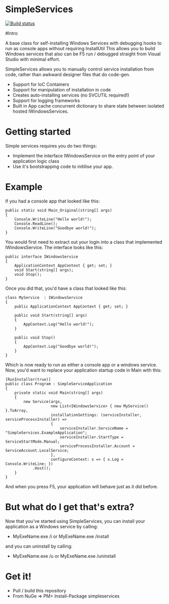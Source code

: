 SimpleServices
==============

[![Build status](https://ci.appveyor.com/api/projects/status?id=sro2wbgp7naykoet)](https://ci.appveyor.com/project/simpleservices)

#Intro

A base class for self-installing Windows Services with debugging hooks to run as console apps without requiring InstallUtil
This allows you to build Windows services that also can be F5 run / debugged straight from Visual Studio with minimal effort.

SimpleServices allows you to manually control service installation from code, rather than awkward designer files that do code-gen.

- Support for IoC Containers
- Support for manipulation of installation in code
- Creates auto-installing services (no SVCUTIL required!)
- Support for logging frameworks
- Built in App cache concurrent dictionary to share state between isolated hosted IWindowsServices.

# Getting started

Simple services requires you do two things:

 - Implement the interface IWindowsService on the entry point of your application logic class
 - Use it's bootstrapping code to initilise your app.

# Example

If you had a console app that looked like this:
    
    public static void Main_Original(string[] args)
    {
        Console.WriteLine("Hello world!");
        Console.ReadLine();
        Console.WriteLine("Goodbye world!");
    }

You would first need to extract out your login into a class that implemented IWindowsService.
The interface looks like this:

    public interface IWindowsService
    {       
        ApplicationContext AppContext { get; set; }
        void Start(string[] args);
        void Stop();
    }
    
Once you did that, you'd have a class that looked like this:

    class MyService  : IWindowsService
    {
        public ApplicationContext AppContext { get; set; }
        
        public void Start(string[] args)
        {
            AppContext.Log("Hello world!");
        }

        public void Stop()
        {
            AppContext.Log("Goodbye world!");
        }    
    }

Which is now ready to run as either a console app or a windows service.
Now, you'd want to replace your application startup code in Main with this:

    [RunInstaller(true)]
    public class Program : SimpleServiceApplication
    {
        private static void Main(string[] args)
        {
            new Service(args,
                        new List<IWindowsService> { new MyService() }.ToArray,
                        installationSettings: (serviceInstaller, serviceProcessInstaller) =>
                        {
                            serviceInstaller.ServiceName = "SimpleServices.ExampleApplication";
                            serviceInstaller.StartType = ServiceStartMode.Manual;
                            serviceProcessInstaller.Account = ServiceAccount.LocalService;
                        },
                        configureContext: x => { x.Log = Console.WriteLine; })
                .Host();
        }
    }

And when you press F5, your application will behave just as it did before.


# But what do I get that's extra?

Now that you've started using SimpleServices, you can install your application as a Windows service by calling:

 - MyExeName.exe /i or MyExeName.exe /install

and you can uninstall by calling: 

 - MyExeName.exe /u or MyExeName.exe /uninstall

# Get it!

- Pull / build this repository
- From NuGe => PM> Install-Package simpleservices
